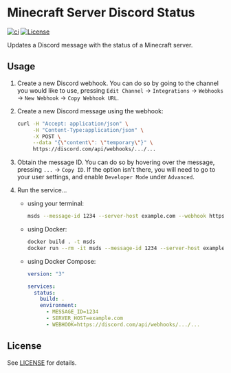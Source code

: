 # Minecraft Server Discord Status

[![ci](https://github.com/jyooru/minecraft-server-discord-status/actions/workflows/ci.yml/badge.svg)](https://github.com/jyooru/minecraft-server-discord-status/actions/workflows/ci.yml)
[![License](https://img.shields.io/github/license/jyooru/minecraft-server-discord-status)](LICENSE)

Updates a Discord message with the status of a Minecraft server.

## Usage

1. Create a new Discord webhook. You can do so by going to the channel you would like to use, pressing `Edit Channel` -> `Integrations` -> `Webhooks` -> `New Webhook` -> `Copy Webhook URL`.
2. Create a new Discord message using the webhook:
   ```sh
   curl -H "Accept: application/json" \
        -H "Content-Type:application/json" \
        -X POST \
        --data "{\"content\": \"temporary\"}" \
        https://discord.com/api/webhooks/.../...
   ```
3. Obtain the message ID. You can do so by hovering over the message, pressing `...` -> `Copy ID`. If the option isn't there, you will need to go to your user settings, and enable `Developer Mode` under `Advanced`.
4. Run the service...

   - using your terminal:
     ```sh
     msds --message-id 1234 --server-host example.com --webhook https://discord.com/api/webhooks/.../...
     ```
   - using Docker:
     ```sh
     docker build . -t msds
     docker run --rm -it msds --message-id 1234 --server-host example.com --webhook https://discord.com/api/webhooks/.../...
     ```
   - using Docker Compose:

     ```yml
     version: "3"

     services:
       status:
         build: .
         environment:
           - MESSAGE_ID=1234
           - SERVER_HOST=example.com
           - WEBHOOK=https://discord.com/api/webhooks/.../...
     ```

## License

See [LICENSE](LICENSE) for details.

